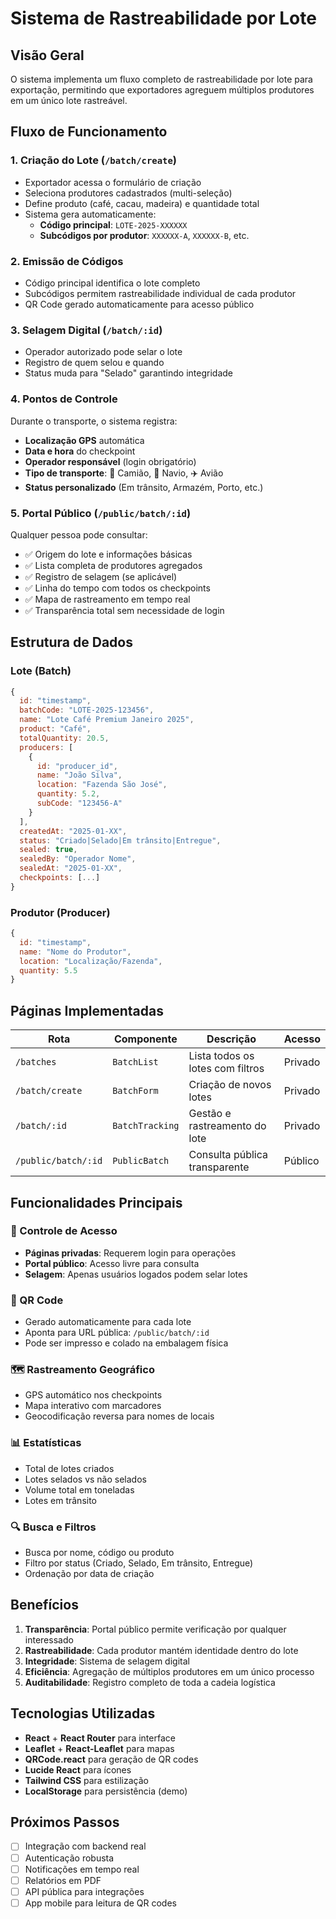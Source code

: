 # Sistema de Rastreabilidade por Lote

## Visão Geral

O sistema implementa um fluxo completo de rastreabilidade por lote para exportação, permitindo que exportadores agreguem múltiplos produtores em um único lote rastreável.

## Fluxo de Funcionamento

### 1. Criação do Lote (`/batch/create`)
- Exportador acessa o formulário de criação
- Seleciona produtores cadastrados (multi-seleção)
- Define produto (café, cacau, madeira) e quantidade total
- Sistema gera automaticamente:
  - **Código principal**: `LOTE-2025-XXXXXX`
  - **Subcódigos por produtor**: `XXXXXX-A`, `XXXXXX-B`, etc.

### 2. Emissão de Códigos
- Código principal identifica o lote completo
- Subcódigos permitem rastreabilidade individual de cada produtor
- QR Code gerado automaticamente para acesso público

### 3. Selagem Digital (`/batch/:id`)
- Operador autorizado pode selar o lote
- Registro de quem selou e quando
- Status muda para "Selado" garantindo integridade

### 4. Pontos de Controle
Durante o transporte, o sistema registra:
- **Localização GPS** automática
- **Data e hora** do checkpoint
- **Operador responsável** (login obrigatório)
- **Tipo de transporte**: 🚚 Camião, 🚢 Navio, ✈️ Avião
- **Status personalizado** (Em trânsito, Armazém, Porto, etc.)

### 5. Portal Público (`/public/batch/:id`)
Qualquer pessoa pode consultar:
- ✅ Origem do lote e informações básicas
- ✅ Lista completa de produtores agregados
- ✅ Registro de selagem (se aplicável)
- ✅ Linha do tempo com todos os checkpoints
- ✅ Mapa de rastreamento em tempo real
- ✅ Transparência total sem necessidade de login

## Estrutura de Dados

### Lote (Batch)
```javascript
{
  id: "timestamp",
  batchCode: "LOTE-2025-123456",
  name: "Lote Café Premium Janeiro 2025",
  product: "Café",
  totalQuantity: 20.5,
  producers: [
    {
      id: "producer_id",
      name: "João Silva",
      location: "Fazenda São José",
      quantity: 5.2,
      subCode: "123456-A"
    }
  ],
  createdAt: "2025-01-XX",
  status: "Criado|Selado|Em trânsito|Entregue",
  sealed: true,
  sealedBy: "Operador Nome",
  sealedAt: "2025-01-XX",
  checkpoints: [...]
}
```

### Produtor (Producer)
```javascript
{
  id: "timestamp",
  name: "Nome do Produtor",
  location: "Localização/Fazenda",
  quantity: 5.5
}
```

## Páginas Implementadas

| Rota | Componente | Descrição | Acesso |
|------|------------|-----------|---------|
| `/batches` | `BatchList` | Lista todos os lotes com filtros | Privado |
| `/batch/create` | `BatchForm` | Criação de novos lotes | Privado |
| `/batch/:id` | `BatchTracking` | Gestão e rastreamento do lote | Privado |
| `/public/batch/:id` | `PublicBatch` | Consulta pública transparente | Público |

## Funcionalidades Principais

### 🔐 Controle de Acesso
- **Páginas privadas**: Requerem login para operações
- **Portal público**: Acesso livre para consulta
- **Selagem**: Apenas usuários logados podem selar lotes

### 📱 QR Code
- Gerado automaticamente para cada lote
- Aponta para URL pública: `/public/batch/:id`
- Pode ser impresso e colado na embalagem física

### 🗺️ Rastreamento Geográfico
- GPS automático nos checkpoints
- Mapa interativo com marcadores
- Geocodificação reversa para nomes de locais

### 📊 Estatísticas
- Total de lotes criados
- Lotes selados vs não selados
- Volume total em toneladas
- Lotes em trânsito

### 🔍 Busca e Filtros
- Busca por nome, código ou produto
- Filtro por status (Criado, Selado, Em trânsito, Entregue)
- Ordenação por data de criação

## Benefícios

1. **Transparência**: Portal público permite verificação por qualquer interessado
2. **Rastreabilidade**: Cada produtor mantém identidade dentro do lote
3. **Integridade**: Sistema de selagem digital
4. **Eficiência**: Agregação de múltiplos produtores em um único processo
5. **Auditabilidade**: Registro completo de toda a cadeia logística

## Tecnologias Utilizadas

- **React** + **React Router** para interface
- **Leaflet** + **React-Leaflet** para mapas
- **QRCode.react** para geração de QR codes
- **Lucide React** para ícones
- **Tailwind CSS** para estilização
- **LocalStorage** para persistência (demo)

## Próximos Passos

- [ ] Integração com backend real
- [ ] Autenticação robusta
- [ ] Notificações em tempo real
- [ ] Relatórios em PDF
- [ ] API pública para integrações
- [ ] App mobile para leitura de QR codes